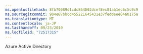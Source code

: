 ```yaml
---
ms.openlocfilehash: 8fb70089d1cdc864802dcef8ec01ab1ec6c5c9c9
ms.sourcegitcommit: 904e87bbcd455221645431e37feddeee04a0175a
ms.translationtype: MT
ms.contentlocale: ja-JP
ms.lasthandoff: 09/23/2019
ms.locfileid: "72517315"
---
```

Azure Active Directory